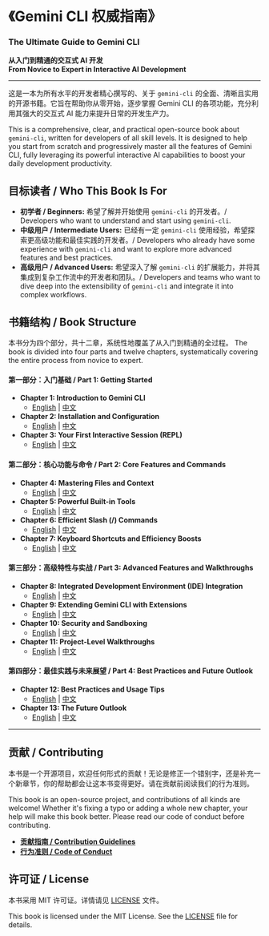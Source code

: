 # 《Gemini CLI 权威指南》
### The Ultimate Guide to Gemini CLI

**从入门到精通的交互式 AI 开发**
<br>
**From Novice to Expert in Interactive AI Development**

---

这是一本为所有水平的开发者精心撰写的、关于 `gemini-cli` 的全面、清晰且实用的开源书籍。它旨在帮助你从零开始，逐步掌握 Gemini CLI 的各项功能，充分利用其强大的交互式 AI 能力来提升日常的开发生产力。

This is a comprehensive, clear, and practical open-source book about `gemini-cli`, written for developers of all skill levels. It is designed to help you start from scratch and progressively master all the features of Gemini CLI, fully leveraging its powerful interactive AI capabilities to boost your daily development productivity.

## 目标读者 / Who This Book Is For

*   **初学者 / Beginners:** 希望了解并开始使用 `gemini-cli` 的开发者。/ Developers who want to understand and start using `gemini-cli`.
*   **中级用户 / Intermediate Users:** 已经有一定 `gemini-cli` 使用经验，希望探索更高级功能和最佳实践的开发者。/ Developers who already have some experience with `gemini-cli` and want to explore more advanced features and best practices.
*   **高级用户 / Advanced Users:** 希望深入了解 `gemini-cli` 的扩展能力，并将其集成到复杂工作流中的开发者和团队。/ Developers and teams who want to dive deep into the extensibility of `gemini-cli` and integrate it into complex workflows.

## 书籍结构 / Book Structure

本书分为四个部分，共十二章，系统性地覆盖了从入门到精通的全过程。
The book is divided into four parts and twelve chapters, systematically covering the entire process from novice to expert.

#### **第一部分：入门基础 / Part 1: Getting Started**
*   **Chapter 1: Introduction to Gemini CLI**
    *   [English](./en/part1-getting-started/chapter01-introduction-to-gemini-cli.md) | [中文](./zh/part1-getting-started/chapter01-introduction-to-gemini-cli.md)
*   **Chapter 2: Installation and Configuration**
    *   [English](./en/part1-getting-started/chapter02-installation-and-configuration.md) | [中文](./zh/part1-getting-started/chapter02-installation-and-configuration.md)
*   **Chapter 3: Your First Interactive Session (REPL)**
    *   [English](./en/part1-getting-started/chapter03-your-first-interactive-session.md) | [中文](./zh/part1-getting-started/chapter03-your-first-interactive-session.md)

#### **第二部分：核心功能与命令 / Part 2: Core Features and Commands**
*   **Chapter 4: Mastering Files and Context**
    *   [English](./en/part2-core-features/chapter04-files-and-context.md) | [中文](./zh/part2-core-features/chapter04-files-and-context.md)
*   **Chapter 5: Powerful Built-in Tools**
    *   [English](./en/part2-core-features/chapter05-powerful-built-in-tools.md) | [中文](./zh/part2-core-features/chapter05-powerful-built-in-tools.md)
*   **Chapter 6: Efficient Slash (/) Commands**
    *   [English](./en/part2-core-features/chapter06-efficient-slash-commands.md) | [中文](./zh/part2-core-features/chapter06-efficient-slash-commands.md)
*   **Chapter 7: Keyboard Shortcuts and Efficiency Boosts**
    *   [English](./en/part2-core-features/chapter07-keyboard-shortcuts.md) | [中文](./zh/part2-core-features/chapter07-keyboard-shortcuts.md)

#### **第三部分：高级特性与实战 / Part 3: Advanced Features and Walkthroughs**
*   **Chapter 8: Integrated Development Environment (IDE) Integration**
    *   [English](./en/part3-advanced-features/chapter08-ide-integration.md) | [中文](./zh/part3-advanced-features/chapter08-ide-integration.md)
*   **Chapter 9: Extending Gemini CLI with Extensions**
    *   [English](./en/part3-advanced-features/chapter09-extending-gemini-cli.md) | [中文](./zh/part3-advanced-features/chapter09-extending-gemini-cli.md)
*   **Chapter 10: Security and Sandboxing**
    *   [English](./en/part3-advanced-features/chapter10-security-and-sandboxing.md) | [中文](./zh/part3-advanced-features/chapter10-security-and-sandboxing.md)
*   **Chapter 11: Project-Level Walkthroughs**
    *   [English](./en/part3-advanced-features/chapter11-project-walkthroughs.md) | [中文](./zh/part3-advanced-features/chapter11-project-walkthroughs.md)

#### **第四部分：最佳实践与未来展望 / Part 4: Best Practices and Future Outlook**
*   **Chapter 12: Best Practices and Usage Tips**
    *   [English](./en/part4-best-practices/chapter12-best-practices.md) | [中文](./zh/part4-best-practices/chapter12-best-practices.md)
*   **Chapter 13: The Future Outlook**
    *   [English](./en/part4-best-practices/chapter13-the-future.md) | [中文](./zh/part4-best-practices/chapter13-the-future.md)

---

## 贡献 / Contributing

本书是一个开源项目，欢迎任何形式的贡献！无论是修正一个错别字，还是补充一个新章节，你的帮助都会让这本书变得更好。请在贡献前阅读我们的行为准则。

This book is an open-source project, and contributions of all kinds are welcome! Whether it's fixing a typo or adding a whole new chapter, your help will make this book better. Please read our code of conduct before contributing.

*   **[贡献指南 / Contribution Guidelines](./CONTRIBUTING.md)**
*   **[行为准则 / Code of Conduct](./CODE_OF_CONDUCT.md)**

## 许可证 / License

本书采用 MIT 许可证。详情请见 [LICENSE](./LICENSE) 文件。

This book is licensed under the MIT License. See the [LICENSE](./LICENSE) file for details.

